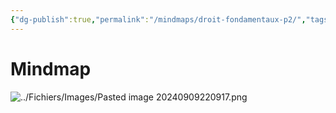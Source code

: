 ```yaml
---
{"dg-publish":true,"permalink":"/mindmaps/droit-fondamentaux-p2/","tags":["mindmaps"],"noteIcon":""}
---
```


# Mindmap

![../Fichiers/Images/Pasted image 20240909220917.png](/img/user/Fichiers/Images/Pasted%20image%2020240909220917.png)